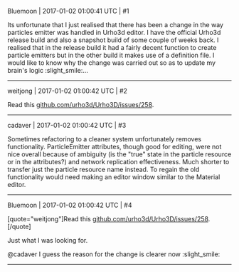 Bluemoon | 2017-01-02 01:00:41 UTC | #1

Its unfortunate that I just realised that there has been a change in the way particles emitter was handled in Urho3d editor. I have the official Urho3d release build and also a snapshot build of some couple of weeks back. I realised that in the release build it had a fairly decent function to create particle emitters but in the other build it makes use of a definition file. I would like to know why the change was carried out so as to update my brain's logic :slight_smile:...

-------------------------

weitjong | 2017-01-02 01:00:42 UTC | #2

Read this [github.com/urho3d/Urho3D/issues/258](https://github.com/urho3d/Urho3D/issues/258).

-------------------------

cadaver | 2017-01-02 01:00:42 UTC | #3

Sometimes refactoring to a cleaner system unfortunately removes functionality. ParticleEmitter attributes, though good for editing, were not nice overall because of ambiguity (is the "true" state in the particle resource or in the attributes?) and network replication effectiveness. Much shorter to transfer just the particle resource name instead. To regain the old functionality would need making an editor window similar to the Material editor.

-------------------------

Bluemoon | 2017-01-02 01:00:42 UTC | #4

[quote="weitjong"]Read this [github.com/urho3d/Urho3D/issues/258](https://github.com/urho3d/Urho3D/issues/258).[/quote]

Just what I was looking for.

@cadaver I guess the reason for the change is clearer now :slight_smile:

-------------------------

